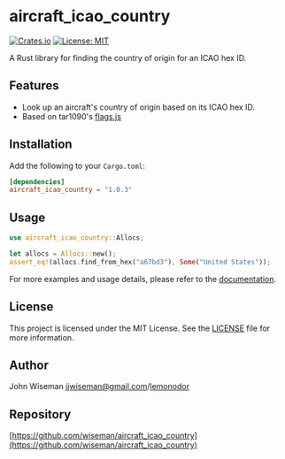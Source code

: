 # aircraft_icao_country

[![Crates.io](https://img.shields.io/crates/v/aircraft_icao_country.svg)](https://crates.io/crates/aircraft_icao_country)
[![License: MIT](https://img.shields.io/badge/license-MIT-blue.svg)](https://opensource.org/licenses/MIT)

A Rust library for finding the country of origin for an ICAO hex ID.

## Features

- Look up an aircraft's country of origin based on its ICAO hex ID.
- Based on tar1090's [flags.js](https://github.com/wiedehopf/tar1090/blob/master/html/flags.js)

## Installation

Add the following to your `Cargo.toml`:

```toml
[dependencies]
aircraft_icao_country = "1.0.3"
```

## Usage

```rust
use aircraft_icao_country::Allocs;

let allocs = Allocs::new();
assert_eq!(allocs.find_from_hex("a67bd3"), Some("United States"));
```

For more examples and usage details, please refer to the
[documentation](https://docs.rs/aircraft_icao_country).

## License

This project is licensed under the MIT License. See the [LICENSE](/LICENSE) file
for more information.

## Author

John Wiseman
[jjwiseman@gmail.com](mailto:jjwiseman@gmail.com)/[lemonodor](https://twitter.com/lemonodor)

## Repository

[https://github.com/wiseman/aircraft_icao_country](https://github.com/wiseman/aircraft_icao_country)
